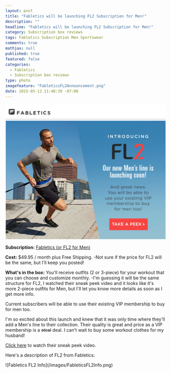 ```yaml
---
layout: post
title: "Fabletics will be launching FL2 Subscription for Men!"
description: ""
headline: "Fabletics will be launching FL2 Subscription for Men!"
category: Subscription box reviews
tags: Fabletics Subscription Men Sportswear
comments: true
mathjax: null
published: true
featured: false
categories: 
  - Fabletics
  - Subscription box reviews
type: photo
imagefeature: "FableticsFL2Announcement.png"
date: 2015-05-12 11:48:39 -07:00
---
```

![Fabletics FL2 Announcement](/images/FableticsFL2Announcement.png)
<p><b>Subscription:</b> <a href="http://www.fabletics.com/invite/whatsupmailbox/">Fabletics (or FL2 for Men)</a></p>
<p><b>Cost:</b> $49.95 / month plus Free Shipping. -Not sure if the price for FL2 will be the same, but I'll keep you posted!</p>
<p><b>What's in the box:</b> You'll receive outfits (2 or 3-piece) for your workout that you can choose and customize monthly. 
-I'm guessing it will be the same structure for FL2, I watched their sneak peek video and it looks like it's more 2-piece outfits for Men, but I'll let you know more details as soon as I get more info.</p>

<p>Current subscribers will be able to use their existing VIP membership to buy for men too.</p>

<p>I'm so excited about this launch and knew that it was only time where they'll add a Men's line to their collection. Their quality is great and price as a VIP membership is a <strike>steal</strike> deal. I can't wait to buy some workout clothes for my husband!</p>

<p><a href="http://www.youtube.com/embed/8Di2cxGMHMU?autoplay=1&autohide=1">Click here</a> to watch their sneak peek video.</p>

<p>Here's a description of FL2 from Fabletics:</p>
![Fabletics FL2 Info](/images/FableticsFL2Info.png)
